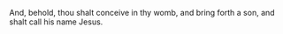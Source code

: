 And, behold, thou shalt conceive in thy womb, and bring forth a son, and shalt call his name Jesus.
